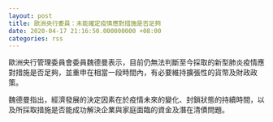 ```yaml
---
layout: post
title: 歐洲央行委員：未能確定疫情應對措施是否足夠
date: 2020-04-17 21:16:50.000000000 +08:00
categories: rss
---
```


歐洲央行管理委員會委員魏德曼表示，目前仍無法判斷至今採取的新型肺炎疫情應對措施是否足夠，並重申在相當一段時間內，有必要維持擴張性的貨幣及財政政策。

魏德曼指出，經濟發展的決定因素在於疫情未來的變化、封鎖狀態的持續時間，以及所採取措施是否能成功解決企業與家庭面臨的資金及潛在清債問題。

